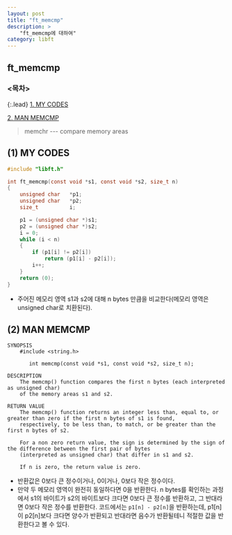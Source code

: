 ```yaml
---
layout: post
title: "ft_memcmp"
description: >
    "ft_memcmp에 대하여"
category: libft
---
```

## ft_memcmp

### <목차>
{:.lead}
[1. MY CODES](#1-my-codes)

[2. MAN MEMCMP](#2-man-memcmp)

> memchr --- compare memory areas

## (1) MY CODES

~~~c
#include "libft.h"

int	ft_memcmp(const void *s1, const void *s2, size_t n)
{
	unsigned char	*p1;
	unsigned char	*p2;
	size_t			i;

	p1 = (unsigned char *)s1;
	p2 = (unsigned char *)s2;
	i = 0;
	while (i < n)
	{
		if (p1[i] != p2[i])
			return (p1[i] - p2[i]);
		i++;
	}
	return (0);
}
~~~
- 주어진 메모리 영역 s1과 s2에 대해 n bytes 만큼을 비교한다(메모리 영역은 unsigned char로 치환된다).

## (2) MAN MEMCMP
~~~plain
SYNOPSIS
	#include <string.h>

       int memcmp(const void *s1, const void *s2, size_t n);

DESCRIPTION
    The memcmp() function compares the first n bytes (each interpreted as unsigned char)
	of the memory areas s1 and s2.

RETURN VALUE
	The memcmp() function returns an integer less than, equal to, or greater than zero if the first n bytes of s1 is found, 
	respectively, to be less than, to match, or be greater than the first n bytes of s2.

	For a non zero return value, the sign is determined by the sign of the difference between the first pair of bytes
	(interpreted as unsigned char) that differ in s1 and s2.

	If n is zero, the return value is zero.
~~~

- 반환값은 0보다 큰 정수이거나, 0이거나, 0보다 작은 정수이다.
- 만약 두 메모리 영역이 완전히 동일하다면 0을 반환한다. n bytes를 확인하는 과정에서 s1의 바이트가 s2의 바이트보다 크다면 0보다 큰 정수를 반환하고, 그 반대라면 0보다 작은 정수를 반환한다. 코드에서는 `p1[n] - p2[n]`을 반환하는데, p1[n]이 p2[n]보다 크다면 양수가 반환되고 반대라면 음수가 반환될테니 적절한 값을 반환한다고 볼 수 있다. 
